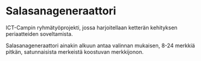 # Salasanageneraattori
ICT-Campin ryhmätyöprojekti, jossa harjoitellaan ketterän kehityksen periaatteiden soveltamista.

Salasanageneraattori ainakin alkuun antaa valinnan mukaisen, 8-24 merkkiä pitkän, satunnaisista merkeistä koostuvan merkkijonon.
